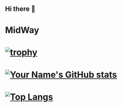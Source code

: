 ## Hi there 👋

# MidWay
# [![trophy](https://github-profile-trophy.vercel.app/?username=MidWay-Projects0&theme=juicyfresh&row=1&column=6)](https://github.com/ryo-ma/github-profile-trophy)
# [![Your Name's GitHub stats](https://github-readme-stats.vercel.app/api?username=MidWay-Projects&show_icons=true&count_private=true&theme=highcontrast)](https://github.com/YOUR_USERNAME) 
# [![Top Langs](https://github-readme-stats.vercel.app/api/top-langs/?username=MidWay-Projects&theme=highcontrast&layout=compact)](https://github.com/anuraghazra/github-readme-stats)
